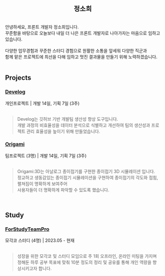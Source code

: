 <h2 align="center">정소희</h2>
<br>
안녕하세요, 프론트 개발자 정소희입니다.<br>
꾸준함을 바탕으로 오늘보다 내일 더 나은 프론트 개발자로 나아가자는 마음으로 임하고 있습니다.<br><br>
다양한 업무경험과 꾸준한 스터디 경험으로 원활한 소통을 앞세워 다양한 직군과<br>
함께 맡은 프로젝트에 최선을 다해 임하고 멋진 결과물을 만들기 위해 노력하겠습니다.
<br>
<br>
<h2>Projects</h2>
<h3><a href="https://develog.jeongsohee.com">Develog</a></h3>
개인프로젝트 | 개발 14일, 기획 7일 (3주)<br><br>

> Develog는 깃허브 기반 개발팀 생산성 향상 도구입니다.<br>
> 개발 과정의 비효율성을 데이터 분석으로 식별하고 개선하여 팀의 생산성과 프로젝트 관리 효율성을 높이기 위해 만들었습니다.

<h3><a href="https://develog.jeongsohee.com">Origami</a></h3>
팀프로젝트 (3명) | 개발 14일, 기획 7일 (3주)<br><br>

> Origami:3D는 아날로그 종이접기를 구현한 종이접기 3D 시뮬레이션 입니다.<br>
> 정교하고 생동감있는 종이접기 시뮬레이션을 구현하여 종이접기의 각도와 접힘, 펼쳐짐이 명확하게 보여주어<br> 사용자들이 더 명확하게 파악할 수 있도록 했습니다.
<br>
<h2>Study</h2>
<h3><a href="https://github.com/TeamStudy2023/ForStudyTeamPro">ForStudyTeamPro</a></h3>
모각코 스터디 (4명) | 2023.05 - 현재<br><br>

> 성장을 위한 모각코 및 스터디 모임으로 주 1회 오프라인, 온라인 미팅을 가지며<br> 정해둔 하루 공부 목표에 맞춰 10분 정도의 정리 및 공유를 통해 개인 역량을 향상시키고자 합니다.

